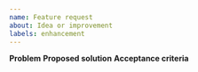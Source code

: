 ```yaml
---
name: Feature request
about: Idea or improvement
labels: enhancement
---
```

**Problem**
**Proposed solution**
**Acceptance criteria**
